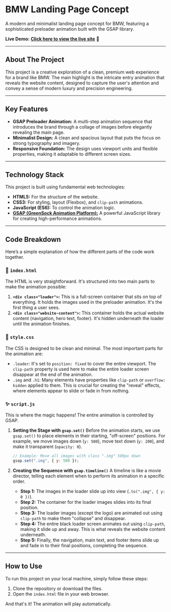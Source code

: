 # BMW Landing Page Concept

A modern and minimalist landing page concept for BMW, featuring a sophisticated preloader animation built with the GSAP library.


**Live Demo:** [**Click here to view the live site**](https://bmw-hero-page.netlify.app/) 🚀



---

## About The Project

This project is a creative exploration of a clean, premium web experience for a brand like BMW. The main highlight is the intricate entry animation that reveals the website content, designed to capture the user's attention and convey a sense of modern luxury and precision engineering.

---

## Key Features

* **GSAP Preloader Animation:** A multi-step animation sequence that introduces the brand through a collage of images before elegantly revealing the main page.
* **Minimalist Design:** A clean and spacious layout that puts the focus on strong typography and imagery.
* **Responsive Foundation:** The design uses viewport units and flexible properties, making it adaptable to different screen sizes.

---

## Technology Stack

This project is built using fundamental web technologies:

* **HTML5:** For the structure of the website.
* **CSS3:** For styling, layout (Flexbox), and `clip-path` animations.
* **JavaScript (ES6):** To control the animation logic.
* [**GSAP (GreenSock Animation Platform):**](https://gsap.com/) A powerful JavaScript library for creating high-performance animations.

---

## Code Breakdown

Here’s a simple explanation of how the different parts of the code work together.

### 📄 `index.html`

The HTML is very straightforward. It's structured into two main parts to make the animation possible:

1.  **`<div class="loader">`:** This is a full-screen container that sits on top of everything. It holds the images used in the preloader animation. It's the first thing a user sees.
2.  **`<div class="website-content">`:** This container holds the actual website content (navigation, hero text, footer). It's hidden underneath the loader until the animation finishes.

### 🎨 `style.css`

The CSS is designed to be clean and minimal. The most important parts for the animation are:

* `.loader`: It's set to `position: fixed` to cover the entire viewport. The `clip-path` property is used here to make the entire loader screen disappear at the end of the animation.
* `.img` and `.h1`: Many elements have properties like `clip-path` or `overflow: hidden` applied to them. This is crucial for creating the "reveal" effects, where elements appear to slide or fade in from nothing.

### ✨ `script.js`

This is where the magic happens! The entire animation is controlled by GSAP.

1.  **Setting the Stage with `gsap.set()`**
    Before the animation starts, we use `gsap.set()` to place elements in their starting, "off-screen" positions. For example, we move images down (`y: 500`), move text down (`y: 200`), and make it transparent (`opacity: 0`).

    ```javascript
    // Example: Move all images with class ".img" 500px down
    gsap.set(".img", { y: 500 });
    ```

2.  **Creating the Sequence with `gsap.timeline()`**
    A timeline is like a movie director, telling each element when to perform its animation in a specific order.

    * **Step 1:** The images in the loader slide up into view (`.to(".img", { y: 0 })`).
    * **Step 2:** The container for the loader images slides into its final position.
    * **Step 3:** The loader images (except the logo) are animated out using `clip-path` to make them "collapse" and disappear.
    * **Step 4:** The entire black loader screen animates out using `clip-path`, making it slide up and away. This is what reveals the website content underneath.
    * **Step 5:** Finally, the navigation, main text, and footer items slide up and fade in to their final positions, completing the sequence.

---

## How to Use

To run this project on your local machine, simply follow these steps:

1.  Clone the repository or download the files.
2.  Open the `index.html` file in your web browser.

And that's it! The animation will play automatically.
